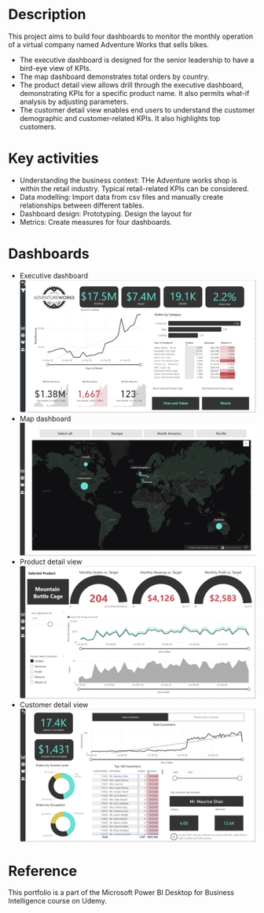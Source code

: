 # Description
This project aims to build four dashboards to monitor the monthly operation of a virtual company named Adventure Works that sells bikes.
- The executive dashboard is designed for the senior leadership to have a bird-eye view of KPIs.
- The map dashboard demonstrates total orders by country.
- The product detail view allows drill through the executive dashboard, demonstrating KPIs for a specific product name. It also permits what-if analysis by adjusting parameters.
- The customer detail view enables end users to understand the customer demographic and customer-related KPIs. It also highlights top customers.

# Key activities
- Understanding the business context: THe Adventure works shop is within the retail industry. Typical retail-related KPIs can be considered.
- Data modelling: Import data from csv files and manually create relationships between different tables.
- Dashboard design: Prototyping. Design the layout for 
- Metrics: Create measures for four dashboards.

# Dashboards
- Executive dashboard
![Image](https://github.com/alexzzkk/PowerBI_Portfolio/blob/main/AdventureWorks/Exec_Dashboard.jpg)
- Map dashboard
![Image](https://github.com/alexzzkk/PowerBI_Portfolio/blob/main/AdventureWorks/Geo.jpg)
- Product detail view
![Image](https://github.com/alexzzkk/PowerBI_Portfolio/blob/main/AdventureWorks/Product_View.jpg)
- Customer detail view
![Image](https://github.com/alexzzkk/PowerBI_Portfolio/blob/main/AdventureWorks/Customer_View.jpg)


# Reference
This portfolio is a part of the Microsoft Power BI Desktop for Business Intelligence course on Udemy.
